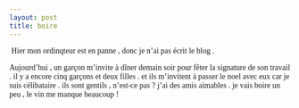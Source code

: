 ```yaml
---
layout: post
title: boire
---
```


<p><font face="Times New Roman"> </font><font face="Times New Roman">Hier mon ordinqteur est en panne , donc je n’ai pas écrit le blog .</font>
<p><font face="Times New Roman">Aujourd’hui , un garçon m’invite à dîner demain soir pour fêter la signature de son travail . il y a encore cinq garçons et deux filles . et ils m’invitent à passer le noel avec eux car je suis célibataire . ils sont gentils , n’est-ce pas ? j’ai des amis aimables . je vais boire un peu , le vin me manque beaucoup !</font></p>
<p></p>
